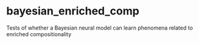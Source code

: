 # bayesian_enriched_comp
Tests of whether a Bayesian neural model can learn phenomena related to enriched compositionality
